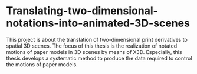 # Translating-two-dimensional-notations-into-animated-3D-scenes
This project is about the translation of two-dimensional print derivatives to spatial 3D scenes. The focus of this thesis is the realization of notated motions of paper models in 3D scenes by means of X3D.  Especially, this thesis develops a systematic method to produce the data required to control the motions of paper models.
